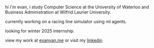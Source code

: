 hi i'm evan, i study Computer Science at the University of Waterloo and Business Administration at Wilfrid Laurier University.

currently working on a racing line simulator using ml agents.

looking for winter 2025 internship.

view my work at <a href="https://evanyan.me/">evanyan.me</a> or visit my <a href="https://www.linkedin.com/in/yanevan/">linkedin</a>

